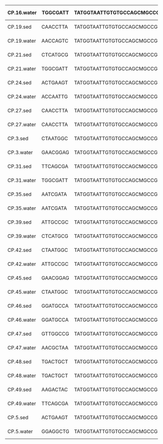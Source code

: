 | CP.16.water | TGGCGATT | TATGGTAATTGTGTGCCAGCMGCCGCGGTAA | Water    | CoralPond1 | 16 | 2012-12-16T13:00:00 | 7.88 | 25.3 | 51.5 | 6   |
|-------------|----------|---------------------------------|----------|------------|----|---------------------|------|------|------|-----|
| CP.19.sed   | CAACCTTA | TATGGTAATTGTGTGCCAGCMGCCGCGGTAA | Sediment | CoralPond1 | 19 | 2012-12-19T13:00:00 | 8.2  | 24.7 | 49.5 | 6.5 |
| CP.19.water | AACCAGTC | TATGGTAATTGTGTGCCAGCMGCCGCGGTAA | Water    | CoralPond1 | 19 | 2012-12-19T13:00:00 | 8.2  | 24.7 | 49.5 | 6.5 |
| CP.21.sed   | CTCATGCG | TATGGTAATTGTGTGCCAGCMGCCGCGGTAA | Sediment | CoralPond1 | 21 | 2012-12-21T10:15:00 | 8.2  | 24.5 | 47.7 | 6.9 |
| CP.21.water | TGGCGATT | TATGGTAATTGTGTGCCAGCMGCCGCGGTAA | Water    | CoralPond1 | 21 | 2012-12-21T10:15:00 | 8.2  | 24.5 | 47.7 | 6.9 |
| CP.24.sed   | ACTGAAGT | TATGGTAATTGTGTGCCAGCMGCCGCGGTAA | Sediment | CoralPond1 | 24 | 2012-12-24T08:15:00 | 8.14 | 24.7 | 49.3 | 6.7 |
| CP.24.water | ACCAATTG | TATGGTAATTGTGTGCCAGCMGCCGCGGTAA | Water    | CoralPond1 | 24 | 2012-12-24T08:15:00 | 8.14 | 24.7 | 49.3 | 6.7 |
| CP.27.sed   | CAACCTTA | TATGGTAATTGTGTGCCAGCMGCCGCGGTAA | Sediment | CoralPond1 | 27 | 2012-12-27T10:30:00 | 8.09 | 24.3 | 47.2 | 6.8 |
| CP.27.water | CAACCTTA | TATGGTAATTGTGTGCCAGCMGCCGCGGTAA | Water    | CoralPond1 | 27 | 2012-12-27T10:30:00 | 8.09 | 24.3 | 47.2 | 6.8 |
| CP.3.sed    | CTAATGGC | TATGGTAATTGTGTGCCAGCMGCCGCGGTAA | Sediment | CoralPond1 | 3  | 2012-12-03T10:00:00 | 8.06 | 21.2 | 44.8 | 7.1 |
| CP.3.water  | GAACGGAG | TATGGTAATTGTGTGCCAGCMGCCGCGGTAA | Water    | CoralPond1 | 3  | 2012-12-03T10:00:00 | 8.06 | 21.2 | 44.8 | 7.1 |
| CP.31.sed   | TTCAGCGA | TATGGTAATTGTGTGCCAGCMGCCGCGGTAA | Sediment | CoralPond1 | 31 | 2012-12-31T09:20:00 | 8.1  | 24.3 | 50.1 | 7.1 |
| CP.31.water | TGGCGATT | TATGGTAATTGTGTGCCAGCMGCCGCGGTAA | Water    | CoralPond1 | 31 | 2012-12-31T09:20:00 | 8.1  | 24.3 | 50.1 | 7.1 |
| CP.35.sed   | AATCGATA | TATGGTAATTGTGTGCCAGCMGCCGCGGTAA | Sediment | CoralPond1 | 35 | 2013-01-04T10:00:00 | 8.13 | 24.2 | 49.7 | 6.9 |
| CP.35.water | AATCGATA | TATGGTAATTGTGTGCCAGCMGCCGCGGTAA | Water    | CoralPond1 | 35 | 2013-01-04T10:00:00 | 8.13 | 24.2 | 49.7 | 6.9 |
| CP.39.sed   | ATTGCCGC | TATGGTAATTGTGTGCCAGCMGCCGCGGTAA | Sediment | CoralPond1 | 39 | 2013-01-08T09:40:00 | 8.03 | 25.1 | 48.8 | 6.7 |
| CP.39.water | CTCATGCG | TATGGTAATTGTGTGCCAGCMGCCGCGGTAA | Water    | CoralPond1 | 39 | 2013-01-08T09:40:00 | 8.03 | 25.1 | 48.8 | 6.7 |
| CP.42.sed   | CTAATGGC | TATGGTAATTGTGTGCCAGCMGCCGCGGTAA | Sediment | CoralPond1 | 42 | 2013-01-11T13:20:00 | 8.05 | 25.4 | 47.2 | 6.8 |
| CP.42.water | ATTGCCGC | TATGGTAATTGTGTGCCAGCMGCCGCGGTAA | Water    | CoralPond1 | 42 | 2013-01-11T13:20:00 | 8.05 | 25.4 | 47.2 | 6.8 |
| CP.45.sed   | GAACGGAG | TATGGTAATTGTGTGCCAGCMGCCGCGGTAA | Sediment | CoralPond1 | 45 | 2013-01-14T15:50:00 | 8.03 | 22.7 | 43.3 | 7.1 |
| CP.45.water | CTAATGGC | TATGGTAATTGTGTGCCAGCMGCCGCGGTAA | Water    | CoralPond1 | 45 | 2013-01-14T15:50:00 | 8.03 | 22.7 | 43.3 | 7.1 |
| CP.46.sed   | GGATGCCA | TATGGTAATTGTGTGCCAGCMGCCGCGGTAA | Sediment | CoralPond1 | 46 | 2013-01-15T09:15:00 | 8.06 | 24.7 | 44   | 6.8 |
| CP.46.water | GGATGCCA | TATGGTAATTGTGTGCCAGCMGCCGCGGTAA | Water    | CoralPond1 | 46 | 2013-01-15T09:15:00 | 8.06 | 24.7 | 44   | 6.8 |
| CP.47.sed   | GTTGGCCG | TATGGTAATTGTGTGCCAGCMGCCGCGGTAA | Sediment | CoralPond1 | 47 | 2013-01-16T09:50:00 | 7.92 | 25.3 | 43.9 | 6.6 |
| CP.47.water | AACGCTAA | TATGGTAATTGTGTGCCAGCMGCCGCGGTAA | Water    | CoralPond1 | 47 | 2013-01-16T09:50:00 | 7.92 | 25.3 | 43.9 | 6.6 |
| CP.48.sed   | TGACTGCT | TATGGTAATTGTGTGCCAGCMGCCGCGGTAA | Sediment | CoralPond1 | 48 | 2013-01-17T13:40:00 | 8    | 26.3 | 45.5 | 6.5 |
| CP.48.water | TGACTGCT | TATGGTAATTGTGTGCCAGCMGCCGCGGTAA | Water    | CoralPond1 | 48 | 2013-01-17T13:40:00 | 8    | 26.3 | 45.5 | 6.5 |
| CP.49.sed   | AAGACTAC | TATGGTAATTGTGTGCCAGCMGCCGCGGTAA | Sediment | CoralPond1 | 49 | 2013-01-18T09:00:00 | 7.98 | 25.6 | 46.1 | 6.4 |
| CP.49.water | TTCAGCGA | TATGGTAATTGTGTGCCAGCMGCCGCGGTAA | Water    | CoralPond1 | 49 | 2013-01-18T09:00:00 | 7.98 | 25.6 | 46.1 | 6.4 |
| CP.5.sed    | ACTGAAGT | TATGGTAATTGTGTGCCAGCMGCCGCGGTAA | Sediment | CoralPond1 | 5  | 2012-12-05T05:00:00 | 8.08 | 20.2 | 42.2 | 6.8 |
| CP.5.water  | GGAGGCTG | TATGGTAATTGTGTGCCAGCMGCCGCGGTAA | Water    | CoralPond1 | 5  | 2012-12-05T05:00:00 | 8.08 | 20.2 | 42.2 | 6.8 |